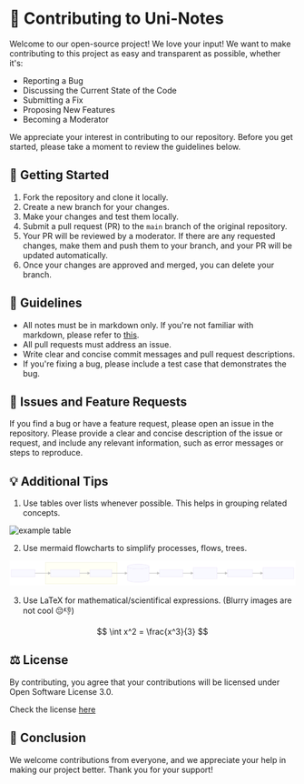 # 📝 Contributing to Uni-Notes

Welcome to our open-source project! We love your input! We want to make contributing to this project as easy and transparent as possible, whether it's:

- Reporting a Bug
- Discussing the Current State of the Code
- Submitting a Fix
- Proposing New Features
- Becoming a Moderator

We appreciate your interest in contributing to our repository. Before you get started, please take a moment to review the guidelines below.


## 🚀 Getting Started
1. Fork the repository and clone it locally.
2. Create a new branch for your changes.
3. Make your changes and test them locally.
4. Submit a pull request (PR) to the `main` branch of the original repository.
5. Your PR will be reviewed by a moderator. If there are any requested changes, make them and push them to your branch, and your PR will be updated automatically.
6. Once your changes are approved and merged, you can delete your branch.


## 📌 Guidelines

- All notes must be in markdown only. If you're not familiar with markdown, please refer to [this](https://gdscbpdc.github.io/2022-2023/02_Markdown/).
- All pull requests must address an issue. 
- Write clear and concise commit messages and pull request descriptions.
- If you're fixing a bug, please include a test case that demonstrates the bug.


## 🤔 Issues and Feature Requests

If you find a bug or have a feature request, please open an issue in the repository. Please provide a clear and concise description of the issue or request, and include any relevant information, such as error messages or steps to reproduce.


## 💡 Additional Tips

1. Use tables over lists whenever possible. This helps in grouping related concepts.

![example table](example_table.png)

2. Use mermaid flowcharts to simplify processes, flows, trees. 

![example mermaid](assets/example_mermaid.svg)

3. Use LaTeX for mathematical/scientifical expressions. (Blurry images are not cool 😔👎)

$$
\int x^2 = \frac{x^3}{3}
$$

## ⚖️ License

By contributing, you agree that your contributions will be licensed under Open Software License 3.0.

Check the license [here](https://github.com/uni-notes/uni-notes/blob/main/license)

## 👋 Conclusion

We welcome contributions from everyone, and we appreciate your help in making our project better. Thank you for your support!
